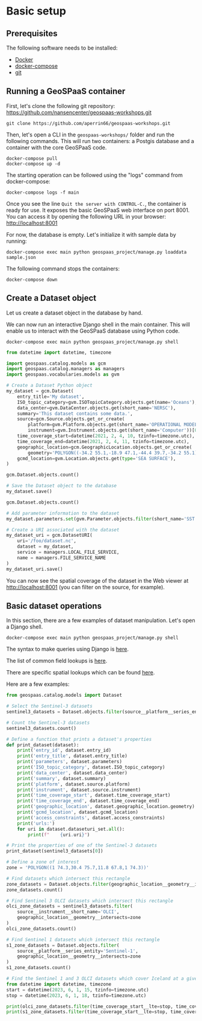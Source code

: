 # Basic setup

## Prerequisites

The following software needs to be installed:
- [Docker](https://docs.docker.com/get-docker/)
- [docker-compose](https://docs.docker.com/compose/install/)
- [git](https://git-scm.com/downloads)

## Running a GeoSPaaS container

First, let's clone the following git repository:
<https://github.com/nansencenter/geospaas-workshops.git>

```
git clone https://github.com/aperrin66/geospaas-workshops.git
```

Then, let's open a CLI in the `geospaas-workshops/` folder and run the following commands.
This will run two containers: a Postgis database and a container with the core GeoSPaaS code.

```
docker-compose pull
docker-compose up -d
```

The starting operation can be followed using the "logs" command from docker-compose:

```
docker-compose logs -f main
```

Once you see the line `Quit the server with CONTROL-C.`, the container is ready for use.
It exposes the basic GeoSPaaS web interface on port 8001.
You can access it by opening the following URL in your browser: <http://localhost:8001>

For now, the database is empty. Let's initialize it with sample data by running:

```
docker-compose exec main python geospaas_project/manage.py loaddata sample.json
```

The following command stops the containers:

```
docker-compose down
```

## Create a Dataset object

Let us create a dataset object in the database by hand.

We can now run an interactive Django shell in the main container.
This will enable us to interact with the GeoSPaaS database using Python code.

```
docker-compose exec main python geospaas_project/manage.py shell 
```

```python
from datetime import datetime, timezone

import geospaas.catalog.models as gcm
import geospaas.catalog.managers as managers
import geospaas.vocabularies.models as gvm

# Create a Dataset Python object
my_dataset = gcm.Dataset(
    entry_title='My dataset',
    ISO_topic_category=gvm.ISOTopicCategory.objects.get(name='Oceans'),
    data_center=gvm.DataCenter.objects.get(short_name='NERSC'),
    summary='This dataset contains some data.',
    source=gcm.Source.objects.get_or_create(
        platform=gvm.Platform.objects.get(short_name='OPERATIONAL MODELS'),
        instrument=gvm.Instrument.objects.get(short_name='Computer'))[0],
    time_coverage_start=datetime(2021, 2, 4, 10, tzinfo=timezone.utc),
    time_coverage_end=datetime(2021, 2, 4, 11, tzinfo=timezone.utc),
    geographic_location=gcm.GeographicLocation.objects.get_or_create(
        geometry='POLYGON((-34.2 55.1,-18.9 47.1,-44.4 39.7,-34.2 55.1))')[0],
    gcmd_location=gvm.Location.objects.get(type='SEA SURFACE'),
)

gcm.Dataset.objects.count()

# Save the Dataset object to the database
my_dataset.save()

gcm.Dataset.objects.count()

# Add parameter information to the dataset
my_dataset.parameters.set(gvm.Parameter.objects.filter(short_name='SST'))

# Create a URI associated with the dataset
my_dataset_uri = gcm.DatasetURI(
    uri='/foo/dataset.nc',
    dataset = my_dataset,
    service = managers.LOCAL_FILE_SERVICE,
    name = managers.FILE_SERVICE_NAME
)
my_dataset_uri.save()
```

You can now see the spatial coverage of the dataset in the Web viewer at <http://localhost:8001>
(you can filter on the source, for example).

## Basic dataset operations

In this section, there are a few examples of dataset manipulation. Let's open a Django shell.

```
docker-compose exec main python geospaas_project/manage.py shell
```

The syntax to make queries using Django is 
[here](https://docs.djangoproject.com/en/3.0/topics/db/queries/).

The list of common field lookups is
[here](https://docs.djangoproject.com/en/3.0/ref/models/querysets/#field-lookups).

There are specific spatial lookups which can be found
[here](https://docs.djangoproject.com/en/3.1/ref/contrib/gis/geoquerysets/).

Here are a few examples:

```python
from geospaas.catalog.models import Dataset

# Select the Sentinel-3 datasets
sentinel3_datasets = Dataset.objects.filter(source__platform__series_entity='Sentinel-3')

# Count the Sentinel-3 datasets
sentinel3_datasets.count()

# Define a function that prints a dataset's properties
def print_dataset(dataset):
    print('entry_id', dataset.entry_id)
    print('entry_title', dataset.entry_title)
    print('parameters', dataset.parameters)
    print('ISO_topic_category', dataset.ISO_topic_category)
    print('data_center', dataset.data_center)
    print('summary', dataset.summary)
    print('platform', dataset.source.platform)
    print('instrument', dataset.source.instrument)
    print('time_coverage_start', dataset.time_coverage_start)
    print('time_coverage_end', dataset.time_coverage_end)
    print('geographic_location', dataset.geographic_location.geometry)
    print('gcmd_location', dataset.gcmd_location)
    print('access_constraints', dataset.access_constraints)
    print('urls:')
    for uri in dataset.dataseturi_set.all():
        print(f"    {uri.uri}")

# Print the properties of one of the Sentinel-3 datasets
print_dataset(sentinel3_datasets[0])

# Define a zone of interest
zone = 'POLYGON((1 74.3,30.4 75.7,11.8 67.8,1 74.3))'

# Find datasets which intersect this rectangle
zone_datasets = Dataset.objects.filter(geographic_location__geometry__intersects=zone)
zone_datasets.count()

# Find Sentinel 3 OLCI datasets which intersect this rectangle
olci_zone_datasets = sentinel3_datasets.filter(
    source__instrument__short_name='OLCI',
    geographic_location__geometry__intersects=zone
)
olci_zone_datasets.count()

# Find Sentinel 1 datasets which intersect this rectangle
s1_zone_datasets = Dataset.objects.filter(
    source__platform__series_entity='Sentinel-1',
    geographic_location__geometry__intersects=zone
)
s1_zone_datasets.count()

# Find the Sentinel 1 and 3 OLCI datasets which cover Iceland at a given time
from datetime import datetime, timezone
start = datetime(2023, 6, 1, 15, tzinfo=timezone.utc)
stop = datetime(2023, 6, 1, 18, tzinfo=timezone.utc)

print(olci_zone_datasets.filter(time_coverage_start__lte=stop, time_coverage_end__gt=start).count())
print(s1_zone_datasets.filter(time_coverage_start__lte=stop, time_coverage_end__gt=start).count())
```
